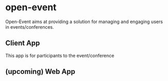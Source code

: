 # open-event
Open-Event aims at providing a solution for managing and engaging users in events/conferences.

## Client App
This app is for participants to the event/conference

## (upcoming) Web App

